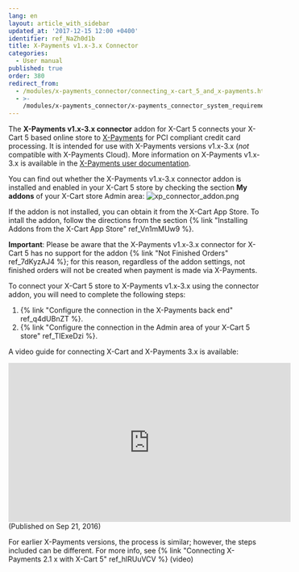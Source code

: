 ```yaml
---
lang: en
layout: article_with_sidebar
updated_at: '2017-12-15 12:00 +0400'
identifier: ref_NaZh0d1b
title: X-Payments v1.x-3.x Connector
categories:
  - User manual
published: true
order: 380
redirect_from:
  - /modules/x-payments_connector/connecting_x-cart_5_and_x-payments.html
  - >-
    /modules/x-payments_connector/x-payments_connector_system_requirements_and_installation.html
---
```

The **X-Payments v1.x-3.x connector** addon for X-Cart 5 connects your X-Cart 5 based online store to [X-Payments](http://www.x-payments.com/) for PCI compliant credit card processing. It is intended for use with X-Payments versions v1.x-3.x (_not_ compatible with X-Payments Cloud). More information on X-Payments v1.x-3.x is available in the [X-Payments user documentation](https://www.x-payments.com/help/Main_Page). 

You can find out whether the X-Payments v1.x-3.x connector addon is installed and enabled in your X-Cart 5 store by checking the section **My addons** of your X-Cart store Admin area:
![xp_connector_addon.png]({{site.baseurl}}/attachments/ref_NaZh0d1b/xp_connector_addon.png)

If the addon is not installed, you can obtain it from the X-Cart App Store. To intall the addon, follow the directions from the section {% link "Installing Addons from the X-Cart App Store" ref_Vn1mMUw9 %}.
 
**Important**: Please be aware that the X-Payments v1.x-3.x connector for X-Cart 5 has no support for the addon {% link "Not Finished Orders" ref_7dKyzAJ4 %}; for this reason, regardless of the addon settings, not finished orders will not be created when payment is made via X-Payments.

To connect your X-Cart 5 store to X-Payments v1.x-3.x using the connector addon, you will need to complete the following steps:

   1. {% link "Configure the connection in the X-Payments back end" ref_q4dUBnZT %}.
   2. {% link "Configure the connection in the Admin area of your X-Cart 5 store" ref_TIExeDzi %}.

A video guide for connecting X-Cart and X-Payments 3.x is available:

<iframe width="560" height="315" src="https://www.youtube.com/embed/h2F-nFRi_Fg" frameborder="0" allow="accelerometer; autoplay; encrypted-media; gyroscope; picture-in-picture" allowfullscreen></iframe>
(Published on Sep 21, 2016)

For earlier X-Payments versions, the process is similar; however, the steps included can be different. For more info, see {% link "Connecting X-Payments 2.1 x with X-Cart 5" ref_hlRUuVCV %} (video)
